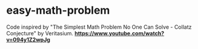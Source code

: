 # easy-math-problem
Code inspired by "The Simplest Math Problem No One Can Solve - Collatz Conjecture" by Veritasium. 
**https://www.youtube.com/watch?v=094y1Z2wpJg**
